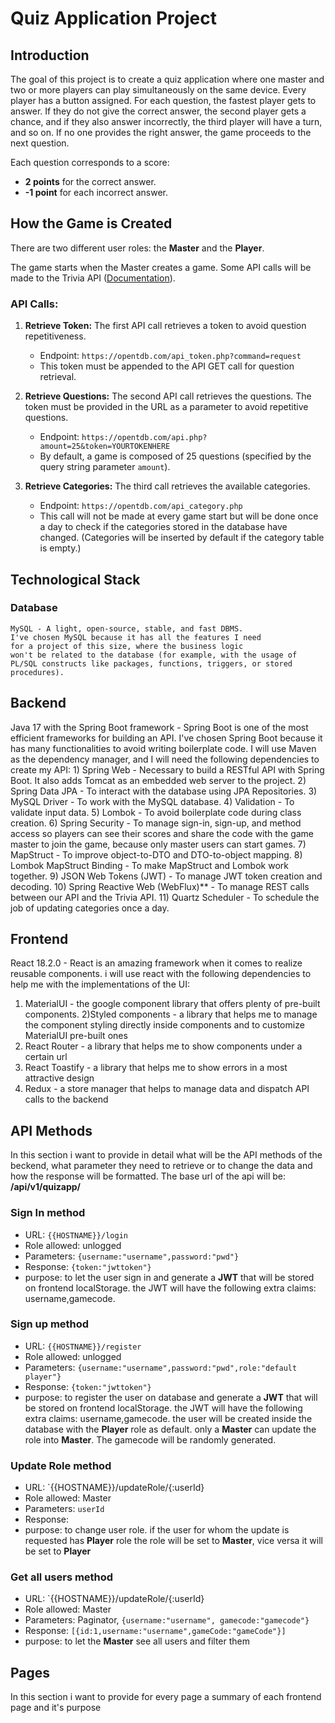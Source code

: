 # Quiz Application Project

## Introduction

The goal of this project is to create a quiz application where one master and two or more players can play simultaneously on the same device. Every player has a button assigned. For each question, the fastest player gets to answer. If they do not give the correct answer, the second player gets a chance, and if they also answer incorrectly, the third player will have a turn, and so on. If no one provides the right answer, the game proceeds to the next question.

Each question corresponds to a score:
- **2 points** for the correct answer.
- **-1 point** for each incorrect answer.

## How the Game is Created

There are two different user roles: the **Master** and the **Player**.

The game starts when the Master creates a game. Some API calls will be made to the Trivia API ([Documentation](https://opentdb.com/api_config.php)).

### API Calls:

1. **Retrieve Token:**
   The first API call retrieves a token to avoid question repetitiveness.
   - Endpoint: `https://opentdb.com/api_token.php?command=request`
   - This token must be appended to the API GET call for question retrieval.

2. **Retrieve Questions:**
   The second API call retrieves the questions. The token must be provided in the URL as a parameter to avoid repetitive questions.
   - Endpoint: `https://opentdb.com/api.php?amount=25&token=YOURTOKENHERE`
   - By default, a game is composed of 25 questions (specified by the query string parameter `amount`).

3. **Retrieve Categories:**
   The third call retrieves the available categories.
   - Endpoint: `https://opentdb.com/api_category.php`
   - This call will not be made at every game start but will be done once a day to check if the categories stored in the database have changed. (Categories will be inserted by default if the category table is empty.)


## Technological Stack

### Database
	MySQL - A light, open-source, stable, and fast DBMS. 
	I've chosen MySQL because it has all the features I need 
	for a project of this size, where the business logic
	won't be related to the database (for example, with the usage of 
	PL/SQL constructs like packages, functions, triggers, or stored
	procedures).

## Backend
Java 17 with the Spring Boot framework - Spring Boot is one of
the most efficient frameworks for building an API.
I've chosen Spring Boot because it has many functionalities
to avoid writing boilerplate code. I will use Maven as
the dependency manager, and I will need the following dependencies
to create my API:
	1) Spring Web - Necessary to build a RESTful API with
	   Spring Boot. It also adds Tomcat as an embedded web server to
	   the project.
	2) Spring Data JPA - To interact with the database using 
	   JPA Repositories.
	3) MySQL Driver - To work with the MySQL database.
	4) Validation - To validate input data.
	5) Lombok - To avoid boilerplate code during class creation.
	6) Spring Security - To manage sign-in, sign-up, and method
	   access so players can see their scores and share the code with
	   the game master to join the game, because only master users 
	   can start games.
	7) MapStruct - To improve object-to-DTO and DTO-to-object mapping.
	8) Lombok MapStruct Binding - To make MapStruct and Lombok work
	   together.
	9) JSON Web Tokens (JWT) - To manage JWT token creation and
	decoding.
	10) Spring Reactive Web (WebFlux)** - To manage REST calls between
	 our API and the Trivia API.
	11) Quartz Scheduler - To schedule the job of updating categories once
		a day.


## Frontend
React 18.2.0 - React is an amazing framework when it comes to realize
reusable components. i will use react with the following dependencies
to help me with the implementations of the UI:
1) MaterialUI - the google component library that offers plenty of
 pre-built components.
2)Styled components - a library that helps me to manage the component
 styling directly inside components and to customize MaterialUI pre-built
 ones
 3) React Router - a library that helps me to show components under
 a certain url
 4) React Toastify - a library that helps me to show errors in a most
 attractive design
 5) Redux - a store manager that helps to manage data and dispatch API
 calls to the backend



## API Methods

In this section i want to provide in detail what will be the API methods of the beckend, what parameter they need to retrieve or to change the data and how the response will be formatted.
The base url of the api will be: **/api/v1/quizapp/**

### Sign In method
- URL: `{{HOSTNAME}}/login`
- Role allowed: unlogged
- Parameters: `{username:"username",password:"pwd"}`
- Response: `{token:"jwttoken"}`
- purpose: to let the user sign in and generate a **JWT** that will be stored on frontend localStorage. the JWT will have the following extra claims: username,gamecode.

### Sign up method
- URL: `{{HOSTNAME}}/register`
- Role allowed: unlogged
- Parameters: `{username:"username",password:"pwd",role:"default player"}`
- Response: `{token:"jwttoken"}`
- purpose: to register the user on database and generate a **JWT** that will be stored on frontend localStorage. the JWT will have the following extra claims: username,gamecode. the user will be created inside the database with the **Player** role as default. only a **Master** can update the role into **Master**. The gamecode will be randomly generated.

### Update Role method
- URL: `{{HOSTNAME}}/updateRole/{:userId}
- Role allowed: Master
- Parameters: `userId`
- Response: 
- purpose: to change user role. if the user for whom the update is requested has **Player** role the role will be set to **Master**, vice versa it will be set to **Player**

### Get all users method
- URL: `{{HOSTNAME}}/updateRole/{:userId}
- Role allowed: Master
- Parameters: Paginator, `{username:"username", gamecode:"gamecode"}`
- Response: `[{id:1,username:"username",gameCode:"gameCode"}]`
- purpose: to let the **Master** see all users and filter them


## Pages

In this section i want to provide for every page a summary of each frontend page and it's purpose